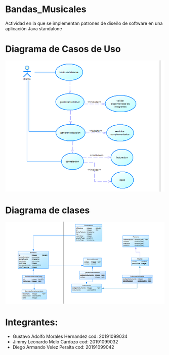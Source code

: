 # Bandas_Musicales
Actividad en la que se implementan patrones de diseño de software en una aplicación Java standalone
# Diagrama de Casos de Uso
![CU](https://github.com/eisjgd2019/Bandas_Musicales/blob/master/trabajo%20bandas%20musicales/UML/modelo%20CU.PNG)
# Diagrama de clases
![ER](https://github.com/eisjgd2019/Bandas_Musicales/blob/master/trabajo%20bandas%20musicales/UML/modelo%20ER.PNG)

Integrantes: 
============

- Gustavo Adolfo Morales Hernandez cod: 20191099034
- Jimmy Leonardo Melo Cardozo cod: 20191099032
- Diego Armando Velez Peralta cod: 20191099042
